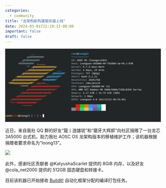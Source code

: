 ```yaml
---
categories:
  - community
title: "龙架构新构建服务器上线"
date: 2024-03-01T22:19:13-08:00
important: false
draft: false
---
```

![](/assets/news/loong13.jpg)

近日，来自我社 QQ 群的好友“龍丨逍雄琥”和“磨牙大辉郎”向社区捐赠了一台龙芯 3A5000 台式机，助力我社 AOSC OS 龙架构版本的移植维护工作；该机器根据捐赠者要求命名为“loong13”。

![](../imgs/loong13.jpg)

此外，感谢社区贡献者 @KatyushaScarlet 提供的 8GiB 内存，以及好友 @cola_net2000 提供的 512GB 固态硬盘和转接卡。

目前该机器已开始接收 [BuildIt!](https://github.com/AOSC-Dev/buildit) 自动化框架分配的编译打包任务。